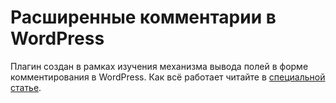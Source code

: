 # Расширенные комментарии в WordPress

Плагин создан в рамках изучения механизма вывода полей в форме комментирования в WordPress. Как всё работает читайте в [специальной статье](https://wp-kama.ru/id_8342/kak-dobavit-proizvolnye-polya-v-formu-kommentariev-wordpress.html).
